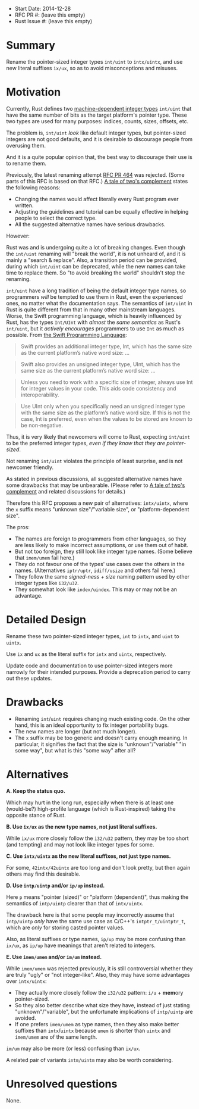 - Start Date: 2014-12-28
- RFC PR #: (leave this empty)
- Rust Issue #: (leave this empty)

# Summary

Rename the pointer-sized integer types `int/uint` to `intx/uintx`, and use new literal suffixes `ix/ux`, so as to avoid misconceptions and misuses.

# Motivation

Currently, Rust defines two [machine-dependent integer types](http://doc.rust-lang.org/reference.html#machine-dependent-integer-types) `int/uint` that have the same number of bits as the target platform's pointer type. These two types are used for many purposes: indices, counts, sizes, offsets, etc.

The problem is, `int/uint` *look* like default integer types, but pointer-sized integers are not good defaults, and it is desirable to discourage people from overusing them.

And it is a quite popular opinion that, the best way to discourage their use is to rename them.

Previously, the latest renaming attempt [RFC PR 464](https://github.com/rust-lang/rfcs/pull/464) was rejected. (Some parts of this RFC is based on that RFC.) [A tale of two's complement](http://discuss.rust-lang.org/t/a-tale-of-twos-complement/1062) states the following reasons:

- Changing the names would affect literally every Rust program ever written.
- Adjusting the guidelines and tutorial can be equally effective in helping people to select the correct type.
- All the suggested alternative names have serious drawbacks.

However:

Rust was and is undergoing quite a lot of breaking changes. Even though the `int/uint` renaming will "break the world", it is not unheard of, and it is mainly a "search & replace". Also, a transition period can be provided, during which `int/uint` can be deprecated, while the new names can take time to replace them. So "to avoid breaking the world" shouldn't stop the renaming.

`int/uint` have a long tradition of being the default integer type names, so programmers *will* be tempted to use them in Rust, even the experienced ones, no matter what the documentation says. The semantics of `int/uint` in Rust is quite different from that in many other mainstream languages. Worse, the Swift programming language, which is heavily influenced by Rust, has the types `Int/UInt` with *almost* the *same semantics* as Rust's `int/uint`, but it *actively encourages* programmers to use `Int` as much as possible. From [the Swift Programming Language](https://developer.apple.com/library/prerelease/ios/documentation/Swift/Conceptual/Swift_Programming_Language/TheBasics.html#//apple_ref/doc/uid/TP40014097-CH5-ID319):

> Swift provides an additional integer type, Int, which has the same size as the current platform’s native word size: ...

> Swift also provides an unsigned integer type, UInt, which has the same size as the current platform’s native word size: ...

> Unless you need to work with a specific size of integer, always use Int for integer values in your code. This aids code consistency and interoperability.

> Use UInt only when you specifically need an unsigned integer type with the same size as the platform’s native word size. If this is not the case, Int is preferred, even when the values to be stored are known to be non-negative.

Thus, it is very likely that newcomers will come to Rust, expecting `int/uint` to be the preferred integer types, *even if they know that they are pointer-sized*.

Not renaming `int/uint` violates the principle of least surprise, and is not newcomer friendly.

As stated in previous discussions, all suggested alternative names have some drawbacks that may be unbearable. (Please refer to [A tale of two's complement](http://discuss.rust-lang.org/t/a-tale-of-twos-complement/1062) and related discussions for details.)

Therefore this RFC proposes a new pair of alternatives: `intx/uintx`, where the `x` suffix means "unknown size"/"variable size", or "platform-dependent size".

The pros:

- The names are foreign to programmers from other languages, so they are less likely to make incorrect assumptions, or use them out of habit.
- But not too foreign, they still look like integer type names. (Some believe that `imem/umem` fail here.)
- They do not favour one of the types' use cases over the others in the names. (Alternatives `iptr/uptr`, `idiff/usize` and others fail here.)
- They follow the same *signed-ness + size* naming pattern used by other integer types like `i32/u32`.
- They somewhat look like `index/uindex`. This may or may not be an advantage.

# Detailed Design

Rename these two pointer-sized integer types, `int` to `intx`, and `uint` to `uintx`.

Use `ix` and `ux` as the literal suffix for `intx` and `uintx`, respectively.

Update code and documentation to use pointer-sized integers more narrowly for their intended purposes. Provide a deprecation period to carry out these updates.

# Drawbacks

- Renaming `int`/`uint` requires changing much existing code. On the other hand, this is an ideal opportunity to fix integer portability bugs.
- The new names are longer (but not much longer).
- The `x` suffix may be too generic and doesn't carry enough meaning. In particular, it signifies the fact that the size is "unknown"/"variable" "in some way", but what is this "some way" after all?

# Alternatives

**A. Keep the status quo.**

Which may hurt in the long run, especially when there is at least one (would-be?) high-profile language (which is Rust-inspired) taking the opposite stance of Rust.

**B. Use `ix/ux` as the new type names, not just literal suffixes.**

While `ix/ux` more closely follow the `i32/u32` pattern, they may be too short (and tempting) and may not look like integer types for some.

**C. Use `intx/uintx` as the new literal suffixes, not just type names.**

For some, `42intx/42uintx` are too long and don't look pretty, but then again others may find this desirable.

**D. Use `intp/uintp` and/or `ip/up` instead.**

Here `p` means "pointer (sized)" or "platform (dependent)", thus making the semantics of `intp/uintp` clearer than that of `intx/uintx`.

The drawback here is that some people may incorrectly assume that `intp/uintp` *only* have the same use case as C/C++'s `intptr_t/uintptr_t`, which are *only* for storing casted pointer values.

Also, as literal suffixes or type names, `ip/up` may be more confusing than `ix/ux`, as `ip/up` have meanings that aren't related to integers.

**E. Use `imem/umem` and/or `im/um` instead.**

While `imem/umem` was rejected previously, it is still controversial whether they are truly "ugly" or "not integer-like". Also, they may have some advantages over `intx/uintx`:

- They actually more closely follow the `i32/u32` pattern: `i/u` + **mem**ory pointer-sized.
- So they also better describe what size they have, instead of just stating "unknown"/"variable", but the unfortunate implications of `intp/uintp` are avoided.
- If one prefers `imem/umem` as type names, then they also make better suffixes than `intx`/`uintx` because `umem` is shorter than `uintx` and `imem/umem` are of the same length.

`im/um` may also be more (or less) confusing than `ix/ux`.

A related pair of variants `intm/uintm` may also be worth considering.

# Unresolved questions

None.
